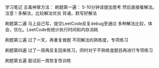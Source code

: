 学习笔记
五毒神掌方法：
刷题第一遍：
5-10分钟读提加思考
然后直接看解法。注意！多解法，比较解法优劣
背诵，默写好解法

刷题第二遍
马上自己写，提交LeetCode反复debug至通过
多种解法比较，体会，优化。LeetCode有统计执行时间和内存消耗

刷题第三遍
过了一天，再重复做题
不同解法的熟练度，专项练习

刷题第四遍
过了一周再反复回来练习，同时对于不熟练度题目再进行专项练习

刷题第五遍
面试前一周恢复性训练